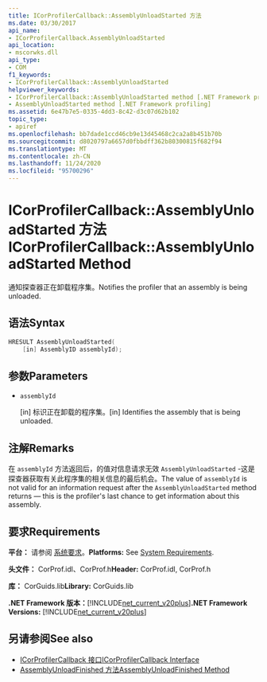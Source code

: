 ```yaml
---
title: ICorProfilerCallback::AssemblyUnloadStarted 方法
ms.date: 03/30/2017
api_name:
- ICorProfilerCallback.AssemblyUnloadStarted
api_location:
- mscorwks.dll
api_type:
- COM
f1_keywords:
- ICorProfilerCallback::AssemblyUnloadStarted
helpviewer_keywords:
- ICorProfilerCallback::AssemblyUnloadStarted method [.NET Framework profiling]
- AssemblyUnloadStarted method [.NET Framework profiling]
ms.assetid: 6e47b7e5-0335-4dd3-8c42-d3c07d62b102
topic_type:
- apiref
ms.openlocfilehash: bb7dade1ccd46cb9e13d45468c2ca2a8b451b70b
ms.sourcegitcommit: d8020797a6657d0fbbdff362b80300815f682f94
ms.translationtype: MT
ms.contentlocale: zh-CN
ms.lasthandoff: 11/24/2020
ms.locfileid: "95700296"
---
```

# <a name="icorprofilercallbackassemblyunloadstarted-method"></a><span data-ttu-id="5c37b-102">ICorProfilerCallback::AssemblyUnloadStarted 方法</span><span class="sxs-lookup"><span data-stu-id="5c37b-102">ICorProfilerCallback::AssemblyUnloadStarted Method</span></span>

<span data-ttu-id="5c37b-103">通知探查器正在卸载程序集。</span><span class="sxs-lookup"><span data-stu-id="5c37b-103">Notifies the profiler that an assembly is being unloaded.</span></span>  
  
## <a name="syntax"></a><span data-ttu-id="5c37b-104">语法</span><span class="sxs-lookup"><span data-stu-id="5c37b-104">Syntax</span></span>  
  
```cpp  
HRESULT AssemblyUnloadStarted(  
    [in] AssemblyID assemblyId);  
```  
  
## <a name="parameters"></a><span data-ttu-id="5c37b-105">参数</span><span class="sxs-lookup"><span data-stu-id="5c37b-105">Parameters</span></span>

- `assemblyId`

  <span data-ttu-id="5c37b-106">\[in] 标识正在卸载的程序集。</span><span class="sxs-lookup"><span data-stu-id="5c37b-106">\[in] Identifies the assembly that is being unloaded.</span></span>

## <a name="remarks"></a><span data-ttu-id="5c37b-107">注解</span><span class="sxs-lookup"><span data-stu-id="5c37b-107">Remarks</span></span>  

 <span data-ttu-id="5c37b-108">在 `assemblyId` 方法返回后，的值对信息请求无效 `AssemblyUnloadStarted` -这是探查器获取有关此程序集的相关信息的最后机会。</span><span class="sxs-lookup"><span data-stu-id="5c37b-108">The value of `assemblyId` is not valid for an information request after the `AssemblyUnloadStarted` method returns — this is the profiler's last chance to get information about this assembly.</span></span>  
  
## <a name="requirements"></a><span data-ttu-id="5c37b-109">要求</span><span class="sxs-lookup"><span data-stu-id="5c37b-109">Requirements</span></span>  

 <span data-ttu-id="5c37b-110">**平台：** 请参阅 [系统要求](../../get-started/system-requirements.md)。</span><span class="sxs-lookup"><span data-stu-id="5c37b-110">**Platforms:** See [System Requirements](../../get-started/system-requirements.md).</span></span>  
  
 <span data-ttu-id="5c37b-111">**头文件：** CorProf.idl、CorProf.h</span><span class="sxs-lookup"><span data-stu-id="5c37b-111">**Header:** CorProf.idl, CorProf.h</span></span>  
  
 <span data-ttu-id="5c37b-112">**库：** CorGuids.lib</span><span class="sxs-lookup"><span data-stu-id="5c37b-112">**Library:** CorGuids.lib</span></span>  
  
 <span data-ttu-id="5c37b-113">**.NET Framework 版本：**[!INCLUDE[net_current_v20plus](../../../../includes/net-current-v20plus-md.md)]</span><span class="sxs-lookup"><span data-stu-id="5c37b-113">**.NET Framework Versions:** [!INCLUDE[net_current_v20plus](../../../../includes/net-current-v20plus-md.md)]</span></span>  
  
## <a name="see-also"></a><span data-ttu-id="5c37b-114">另请参阅</span><span class="sxs-lookup"><span data-stu-id="5c37b-114">See also</span></span>

- [<span data-ttu-id="5c37b-115">ICorProfilerCallback 接口</span><span class="sxs-lookup"><span data-stu-id="5c37b-115">ICorProfilerCallback Interface</span></span>](icorprofilercallback-interface.md)
- [<span data-ttu-id="5c37b-116">AssemblyUnloadFinished 方法</span><span class="sxs-lookup"><span data-stu-id="5c37b-116">AssemblyUnloadFinished Method</span></span>](icorprofilercallback-assemblyunloadfinished-method.md)
